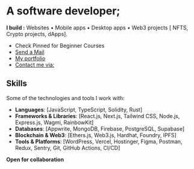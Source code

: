 # A software developer;
**I build :** Websites • Mobile apps • Desktop apps • Web3 projects [ NFTS, Crypto projects, dApps].
- Check Pinned for Beginner Courses  
- [Send a Mail](mailto:dannydotdev@gmail.com)
- [My portfolio](https://danieltriedcoding.vercel.app)
- [Contact me via:](https://linktr.ee/0xDaniiel)



## Skills
Some of the technologies and tools I work with:

- **Languages**: [JavaScript, TypeScript, Solidity, Rust]  
- **Frameworks & Libraries**: [React.js, Next.js, Tailwind CSS, Node.js, Express.js, Wagmi, RainbowKit]  
- **Databases**: [Appwrite, MongoDB, Firebase, PostgreSQL, Supabase]  
- **Blockchain & Web3**: [Ethers.js, Web3.js, Hardhat, Foundry, IPFS]  
- **Tools & Platforms**: [WordPress, Vercel, Hostinger, Figma, Postman, Redux, Sentry, Git, GitHub Actions, CI/CD]  

**Open for collaboration**

<!-- 

## 📊 GitHub Stats

![Daniel's GitHub Stats](https://github-readme-stats.vercel.app/api?username=0xDaniiel&show_icons=true&theme=radical)

![Top Languages](https://github-readme-stats.vercel.app/api/top-langs/?username=0xDaniiel&layout=compact&theme=radical)

-->
